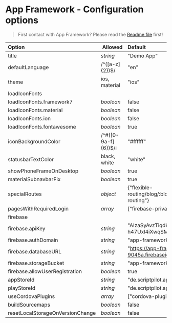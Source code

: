 # App Framework - Configuration options

<!-- comment -->
<!-- /comment -->

> First contact with App Framework? Please read the [Readme file](../README.md) first!

<!-- update-on-build -->
Option | Allowed | Default
:--- |:--- |:---
title | *string* | "Demo App"
defaultLanguage | /^([a-z]{2})$/ | "en"
theme | ios, material | "ios"
loadIconFonts |  | 
loadIconFonts.framework7 | *boolean* | false
loadIconFonts.material | *boolean* | false
loadIconFonts.ion | *boolean* | false
loadIconFonts.fontawesome | *boolean* | true
iconBackgroundColor | /^#([0-9a-f]{6})$/i | "#ffffff"
statusbarTextColor | black, white | "white"
showPhoneFrameOnDesktop | *boolean* | true
materialSubnavbarFix | *boolean* | true
specialRoutes | *object* | {"flexible-routing/blog/:blogId/post/:postId":"flexible-routing"}
pagesWithRequiredLogin | *array* | ["firebase-private"]
firebase |  | 
firebase.apiKey | *string* | "AIzaSyAvzTiqd9fKR-h47Uxl4iXwqSMU1VjGdII"
firebase.authDomain | *string* | "app-framework-9045a.firebaseapp.com"
firebase.databaseURL | *string* | "https://app-framework-9045a.firebaseio.com"
firebase.storageBucket | *string* | "app-framework-9045a.appspot.com"
firebase.allowUserRegistration | *boolean* | true
appStoreId | *string* | "de.scriptpilot.app-framework"
playStoreId | *string* | "de.scriptpilot.appframework"
useCordovaPlugins | *array* | ["cordova-plugin-statusbar"]
buildSourcemaps | *boolean* | false
resetLocalStorageOnVersionChange | *boolean* | false
<!-- /update-on-build -->
